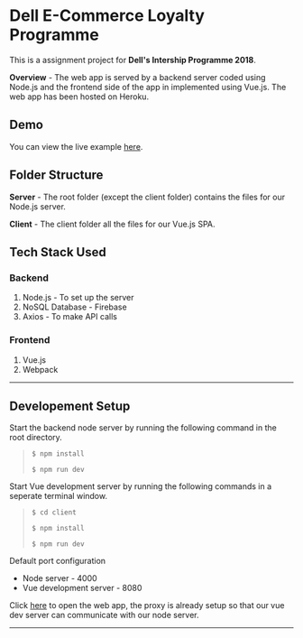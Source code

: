 # Dell E-Commerce Loyalty Programme

This is a assignment project for **Dell's Intership Programme 2018**.

**Overview** - The web app is served by a backend server coded using Node.js and the frontend side of the app in implemented using Vue.js. The web app has been hosted on Heroku.

## Demo

You can view the live example [here](https://delloyalty.herokuapp.com).

## Folder Structure

**Server** - The root folder (except the client folder) contains the files for our Node.js server.

**Client** - The client folder all the files for our Vue.js SPA.

## Tech Stack Used

### Backend

1. Node.js - To set up the server
2. NoSQL Database - Firebase
3. Axios - To make API calls

### Frontend

1. Vue.js
2. Webpack

---

## Developement Setup

Start the backend node server by running the following command in the root directory.

> `$ npm install`
>
> `$ npm run dev`

Start Vue development server by running the following commands in a seperate terminal window.

> `$ cd client`
>
> `$ npm install`
>
> `$ npm run dev`

Default port configuration

- Node server - 4000
- Vue development server - 8080

Click [here](http://localhost:8080) to open the web app, the proxy is already setup so that our vue dev server can communicate with our node server.

---

